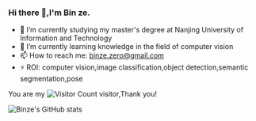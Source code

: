 ### Hi there 👋,I'm Bin ze.

- 🔭 I’m currently studying my master's degree at Nanjing University of Information and Technology
- 🌱 I’m currently learning knowledge in the field of computer vision
- 📫 How to reach me: binze.zero@gmail.com
- ⚡ ROI: computer vision,image classification,object detection,semantic segmentation,pose

You are my ![Visitor Count](https://profile-counter.glitch.me/Bin-ze/count.svg) visitor,Thank you!


![Binze's GitHub stats](https://github-readme-stats.vercel.app/api?username=Bin-ze&show_icons=true&theme=tokyonight)
